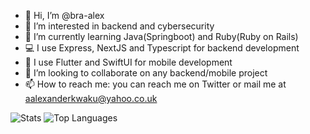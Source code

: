 - 👋 Hi, I’m @bra-alex
- 👀 I’m interested in backend and cybersecurity 
- 🌱 I’m currently learning Java(Springboot) and Ruby(Ruby on Rails)
- 💻 I use Express, NextJS and Typescript for backend development
- 📱 I use Flutter and SwiftUI for mobile development
- 💞️ I’m looking to collaborate on any backend/mobile project
- 📫 How to reach me: you can reach me on Twitter or mail me at aalexanderkwaku@yahoo.co.uk

<img src="https://streak-stats.demolab.com?user=bra-alex&theme=highcontrast&hide_border=true" alt="Stats" />
<img src="https://github-readme-stats.vercel.app/api/top-langs/?username=bra-alex&layout=compact" alt="Top Languages" />

<!---
bra-alex/bra-alex is a ✨ special ✨ repository because its `README.md` (this file) appears on your GitHub profile.
You can click the Preview link to take a look at your changes.
--->
